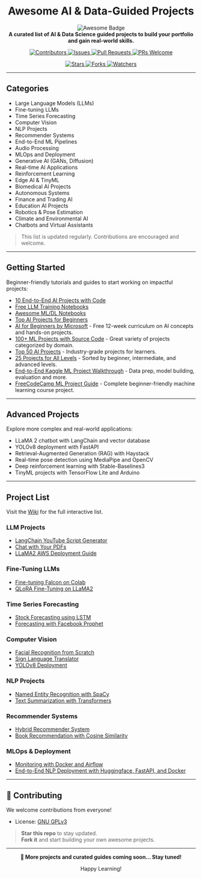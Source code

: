 <h1 align="center">Awesome AI & Data-Guided Projects</h1>

<p align="center">
  <img src="https://awesome.re/badge.svg" alt="Awesome Badge"/>
  <br>
  <strong>A curated list of AI & Data Science guided projects to build your portfolio and gain real-world skills.</strong>
</p>

<p align="center">
  <a href="https://github.com/Duncan1738/Awesome-AI-Data-Guided-Projects/graphs/contributors">
    <img src="https://img.shields.io/github/contributors/Duncan1738/Awesome-AI-Data-Guided-Projects.svg" alt="Contributors"/>
  </a>
  <a href="https://github.com/Duncan1738/Awesome-AI-Data-Guided-Projects/issues">
    <img src="https://img.shields.io/github/issues/Duncan1738/Awesome-AI-Data-Guided-Projects.svg" alt="Issues"/>
  </a>
  <a href="https://github.com/Duncan1738/Awesome-AI-Data-Guided-Projects/pulls">
    <img src="https://img.shields.io/github/issues-pr/Duncan1738/Awesome-AI-Data-Guided-Projects.svg" alt="Pull Requests"/>
  </a>
  <a href="http://makeapullrequest.com">
    <img src="https://img.shields.io/badge/PRs-welcome-brightgreen.svg?style=flat-square" alt="PRs Welcome"/>
  </a>
</p>

<p align="center">
  <a href="https://github.com/Duncan1738/Awesome-AI-Data-Guided-Projects/stargazers">
    <img src="https://img.shields.io/github/stars/Duncan1738/Awesome-AI-Data-Guided-Projects.svg?style=social&label=Star" alt="Stars"/>
  </a>
  <a href="https://github.com/Duncan1738/Awesome-AI-Data-Guided-Projects/network">
    <img src="https://img.shields.io/github/forks/Duncan1738/Awesome-AI-Data-Guided-Projects.svg?style=social&label=Fork" alt="Forks"/>
  </a>
  <a href="https://github.com/Duncan1738/Awesome-AI-Data-Guided-Projects/watchers">
    <img src="https://img.shields.io/github/watchers/Duncan1738/Awesome-AI-Data-Guided-Projects.svg?style=social&label=Watch" alt="Watchers"/>
  </a>
</p>


---


## Categories

- Large Language Models (LLMs)
- Fine-tuning LLMs
- Time Series Forecasting
- Computer Vision
- NLP Projects
- Recommender Systems
- End-to-End ML Pipelines
- Audio Processing
- MLOps and Deployment
- Generative AI (GANs, Diffusion)
- Real-time AI Applications
- Reinforcement Learning
- Edge AI & TinyML
- Biomedical AI Projects
- Autonomous Systems
- Finance and Trading AI
- Education AI Projects
- Robotics & Pose Estimation
- Climate and Environmental AI
- Chatbots and Virtual Assistants

> This list is updated regularly. Contributions are encouraged and welcome.

---

## Getting Started

Beginner-friendly tutorials and guides to start working on impactful projects:

- [10 End-to-End AI Projects with Code](https://pub.towardsai.net/10-end-to-end-guided-data-science-projects-to-build-your-portfolio-b7b9047fe6c9)
- [Free LLM Training Notebooks](https://levelup.gitconnected.com/14-free-large-language-models-fine-tuning-notebooks-532055717cb7)
- [Awesome ML/DL Notebooks](https://github.com/neomatrix369/awesome-ai-ml-dl/blob/master/notebooks/README.md)
- [Top AI Projects for Beginners](https://github.com/llSourcell/Learn_Machine_Learning_in_3_Months)
- [AI for Beginners by Microsoft](https://microsoft.github.io/AI-For-Beginners/) - Free 12-week curriculum on AI concepts and hands-on projects.
- [100+ ML Projects with Source Code](https://www.geeksforgeeks.org/machine-learning-projects/) - Great variety of projects categorized by domain.
- [Top 50 AI Projects](https://www.projectpro.io/article/top-10-machine-learning-projects-for-beginners-in-2021/397) - Industry-grade projects for learners.
- [25 Projects for All Levels](https://www.datacamp.com/blog/machine-learning-projects-for-all-levels) - Sorted by beginner, intermediate, and advanced levels.
- [End-to-End Kaggle ML Project Walkthrough](https://www.kaggle.com/code/harshwalia/end-to-end-ml-project-all-steps-in-detail) - Data prep, model building, evaluation and more.
- [FreeCodeCamp ML Project Guide](https://www.freecodecamp.org/news/end-to-end-machine-learning-course-project/) - Complete beginner-friendly machine learning course project.

---

## Advanced Projects

Explore more complex and real-world applications:

- LLaMA 2 chatbot with LangChain and vector database
- YOLOv8 deployment with FastAPI
- Retrieval-Augmented Generation (RAG) with Haystack
- Real-time pose detection using MediaPipe and OpenCV
- Deep reinforcement learning with Stable-Baselines3
- TinyML projects with TensorFlow Lite and Arduino

---

## Project List

Visit the [Wiki](https://github.com/Duncan1738/Awesome-AI-Data-Guided-Projects/wiki) for the full interactive list.

### LLM Projects

- [LangChain YouTube Script Generator](https://levelup.gitconnected.com/automating-youtube-script-writing-with-langchain-and-streamlit-a-step-by-step-guide-9786ebaec6be)
- [Chat with Your PDFs](https://levelup.gitconnected.com/building-a-pdf-chat-app-using-langchain-openai-api-streamlit-3d95c27bda0)
- [LLaMA2 AWS Deployment Guide](https://www.youtube.com/watch?v=rQq1m2aJ_fk)

### Fine-Tuning LLMs

- [Fine-tuning Falcon on Colab](https://colab.research.google.com/github/ashishpatel26/LLM-Finetuning/blob/main/6.Finetune%20Falcon-7b%20with%20BNB%20Self%20Supervised%20Training.ipynb)
- [QLoRA Fine-Tuning on LLaMA2](https://colab.research.google.com/github/ashishpatel26/LLM-Finetuning/blob/main/7.FineTune_LLAMA2_with_QLORA.ipynb)

### Time Series Forecasting

- [Stock Forecasting using LSTM](https://www.youtube.com/watch?v=H6du_pfuznE)
- [Forecasting with Facebook Prophet](https://www.youtube.com/watch?v=KvLG1uTC-KU)

### Computer Vision

- [Facial Recognition from Scratch](https://youtu.be/bK_k7eebGgc)
- [Sign Language Translator](https://youtu.be/ZTSRZt04JkY)
- [YOLOv8 Deployment](https://github.com/ultralytics/ultralytics)

### NLP Projects

- [Named Entity Recognition with SpaCy](https://medium.com/@sanskrutikhedkar09/mastering-information-extraction-from-unstructured-text-a-deep-dive-into-named-entity-recognition-4aa2f664a453/)
- [Text Summarization with Transformers](https://medium.com/@govindarajpriyanthan/text-summarization-with-hugging-face-transformers-2e9abf29c52f)

### Recommender Systems

- [Hybrid Recommender System](https://www.youtube.com/watch?v=zv7Q1Hh1uG8)
- [Book Recommendation with Cosine Similarity](https://towardsdatascience.com/building-a-book-recommender-system-using-cosine-similarity-dc5188ff8742)

### MLOps & Deployment

- [Monitoring with Docker and Airflow](https://github.com/AjNavneet/Loan-Eligibility-Prediction-Pipeline-Airflow-Docker)
- [End-to-End NLP Deployment with Huggingface, FastAPI, and Docker](https://medium.com/data-science/end-to-end-nlp-project-with-hugging-face-fastapi-and-docker-615a63d80c53)
---

## 🤝 Contributing

We welcome contributions from everyone! 

- License: [GNU GPLv3](https://www.gnu.org/licenses/gpl-3.0.en.html)  

>  **Star this repo** to stay updated.  
>  **Fork it** and start building your own awesome projects.

---

<p align="center"><strong>🔄 More projects and curated guides coming soon... Stay tuned!</strong></p>
<p align="center"> Happy Learning!</p>
